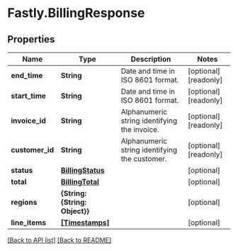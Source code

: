 # Fastly.BillingResponse

## Properties

Name | Type | Description | Notes
------------ | ------------- | ------------- | -------------
**end_time** | **String** | Date and time in ISO 8601 format. | [optional] [readonly] 
**start_time** | **String** | Date and time in ISO 8601 format. | [optional] [readonly] 
**invoice_id** | **String** | Alphanumeric string identifying the invoice. | [optional] [readonly] 
**customer_id** | **String** | Alphanumeric string identifying the customer. | [optional] [readonly] 
**status** | [**BillingStatus**](BillingStatus.md) |  | [optional] 
**total** | [**BillingTotal**](BillingTotal.md) |  | [optional] 
**regions** | **{String: {String: Object}}** |  | [optional] 
**line_items** | [**[Timestamps]**](Timestamps.md) |  | [optional] 



[[Back to API list]](../../README.md#endpoints) [[Back to README]](../../README.md)
